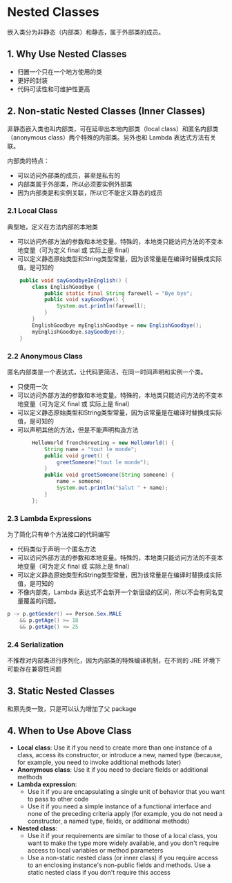 # Nested Classes

嵌入类分为非静态（内部类）和静态，属于外部类的成员。

## 1. Why Use Nested Classes

- 归置一个只在一个地方使用的类
- 更好的封装
- 代码可读性和可维护性更高

## 2. Non-static Nested Classes (Inner Classes)

非静态嵌入类也叫内部类，可在延申出本地内部类（local class）和匿名内部类（anonymous class）两个特殊的内部类。另外也和 Lambda 表达式方法有关联。

内部类的特点：

- 可以访问外部类的成员，甚至是私有的
- 内部类属于外部类，所以必须要实例外部类
- 因为内部类是和实例关联，所以它不能定义静态的成员

### 2.1 Local Class

典型地，定义在方法内部的本地类

- 可以访问外部方法的参数和本地变量。特殊的，本地类只能访问方法的不变本地变量（可为定义 final 或 实际上是 final）
- 可以定义静态原始类型和String类型常量，因为该常量是在编译时替换成实际值，是可知的

```java
    public void sayGoodbyeInEnglish() {
        class EnglishGoodbye {
            public static final String farewell = "Bye bye";
            public void sayGoodbye() {
                System.out.println(farewell);
            }
        }
        EnglishGoodbye myEnglishGoodbye = new EnglishGoodbye();
        myEnglishGoodbye.sayGoodbye();
    }
```

### 2.2 Anonymous Class

匿名内部类是一个表达式，让代码更简洁，在同一时间声明和实例一个类。

- 只使用一次
- 可以访问外部方法的参数和本地变量。特殊的，本地类只能访问方法的不变本地变量（可为定义 final 或 实际上是 final）
- 可以定义静态原始类型和String类型常量，因为该常量是在编译时替换成实际值，是可知的
- 可以声明其他的方法，但是不能声明构造方法

```java
        HelloWorld frenchGreeting = new HelloWorld() {
            String name = "tout le monde";
            public void greet() {
                greetSomeone("tout le monde");
            }
            public void greetSomeone(String someone) {
                name = someone;
                System.out.println("Salut " + name);
            }
        };
```

### 2.3 Lambda Expressions

为了简化只有单个方法接口的代码编写

- 代码类似于声明一个匿名方法
- 可以访问外部方法的参数和本地变量。特殊的，本地类只能访问方法的不变本地变量（可为定义 final 或 实际上是 final）
- 可以定义静态原始类型和String类型常量，因为该常量是在编译时替换成实际值，是可知的
- 不像内部类，Lambda 表达式不会新开一个新层级的区间，所以不会有同名变量覆盖的问题。

```JAVA
p -> p.getGender() == Person.Sex.MALE 
    && p.getAge() >= 18
    && p.getAge() <= 25
```

### 2.4 Serialization

不推荐对内部类进行序列化，因为内部类的特殊编译机制，在不同的 JRE 环境下可能存在兼容性问题

## 3. Static Nested Classes

和原先类一致，只是可以认为增加了父 package

## 4. When to Use Above Class

- **Local class**: Use it if you need to create more than one instance of a class, access its constructor, or introduce a new, named type (because, for example, you need to invoke additional methods later)
- **Anonymous class**: Use it if you need to declare fields or additional methods
- **Lambda expression**: 
  - Use it if you are encapsulating a single unit of behavior that you want to pass to other code
  - Use it if you need a simple instance of a functional interface and none of the preceding criteria apply (for example, you do not need a constructor, a named type, fields, or additional methods)
- **Nested class**: 
  - Use it if your requirements are similar to those of a local class, you want to make the type more widely available, and you don't require access to local variables or method parameters
  - Use a non-static nested class (or inner class) if you require access to an enclosing instance's non-public fields and methods. Use a static nested class if you don't require this access

